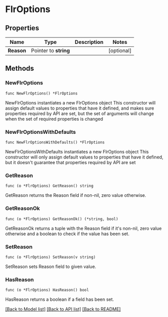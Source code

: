# FlrOptions

## Properties

Name | Type | Description | Notes
------------ | ------------- | ------------- | -------------
**Reason** | Pointer to **string** |  | [optional] 

## Methods

### NewFlrOptions

`func NewFlrOptions() *FlrOptions`

NewFlrOptions instantiates a new FlrOptions object
This constructor will assign default values to properties that have it defined,
and makes sure properties required by API are set, but the set of arguments
will change when the set of required properties is changed

### NewFlrOptionsWithDefaults

`func NewFlrOptionsWithDefaults() *FlrOptions`

NewFlrOptionsWithDefaults instantiates a new FlrOptions object
This constructor will only assign default values to properties that have it defined,
but it doesn't guarantee that properties required by API are set

### GetReason

`func (o *FlrOptions) GetReason() string`

GetReason returns the Reason field if non-nil, zero value otherwise.

### GetReasonOk

`func (o *FlrOptions) GetReasonOk() (*string, bool)`

GetReasonOk returns a tuple with the Reason field if it's non-nil, zero value otherwise
and a boolean to check if the value has been set.

### SetReason

`func (o *FlrOptions) SetReason(v string)`

SetReason sets Reason field to given value.

### HasReason

`func (o *FlrOptions) HasReason() bool`

HasReason returns a boolean if a field has been set.


[[Back to Model list]](../README.md#documentation-for-models) [[Back to API list]](../README.md#documentation-for-api-endpoints) [[Back to README]](../README.md)


